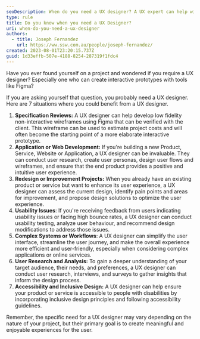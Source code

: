 ```yaml
---
seoDescription: When do you need a UX designer? A UX expert can help with specification reviews, application or web development, redesigns, usability issues, complex systems, user research, and accessibility.
type: rule
title: Do you know when you need a UX Designer?
uri: when-do-you-need-a-ux-designer
authors:
  - title: Joseph Fernandez
    url: https://ww.ssw.com.au/people/joseph-fernandez/
created: 2023-08-01T23:20:15.737Z
guid: 1d33effb-507e-4188-8254-287319f1fdc4
---
```


Have you ever found yourself on a project and wondered if you require a UX designer? Especially one who can create interactive prototypes with tools like Figma?

If you are asking yourself that question, you probably need a UX designer. Here are 7 situations where you could benefit from a UX designer.

1. **Specification Reviews:** A UX designer can help develop low fidelity non-interactive wireframes using Figma that can be verified with the client. This wireframe can be used to estimate project costs and will often become the starting point of a more elaborate interactive prototype.
2. **Application or Web Development:** If you're building a new Product, Service, Website or Application, a UX designer can be invaluable. They can conduct user research, create user personas, design user flows and wireframes, and ensure that the end product provides a positive and intuitive user experience.
3. **Redesign or Improvement Projects:** When you already have an existing product or service but want to enhance its user experience, a UX designer can assess the current design, identify pain points and areas for improvement, and propose design solutions to optimize the user experience.
4. **Usability Issues**: If you're receiving feedback from users indicating usability issues or facing high bounce rates, a UX designer can conduct usability testing, analyze user behaviour, and recommend design modifications to address those issues.
5. **Complex Systems or Workflows**: A UX designer can simplify the user interface, streamline the user journey, and make the overall experience more efficient and user-friendly, especially when considering complex applications or online services.
6. **User Research and Analysis:** To gain a deeper understanding of your target audience, their needs, and preferences, a UX designer can conduct user research, interviews, and surveys to gather insights that inform the design process.
7. **Accessibility and Inclusive Design:** A UX designer can help ensure your product or service is accessible to people with disabilities by incorporating inclusive design principles and following accessibility guidelines.

Remember, the specific need for a UX designer may vary depending on the nature of your project, but their primary goal is to create meaningful and enjoyable experiences for the user.
